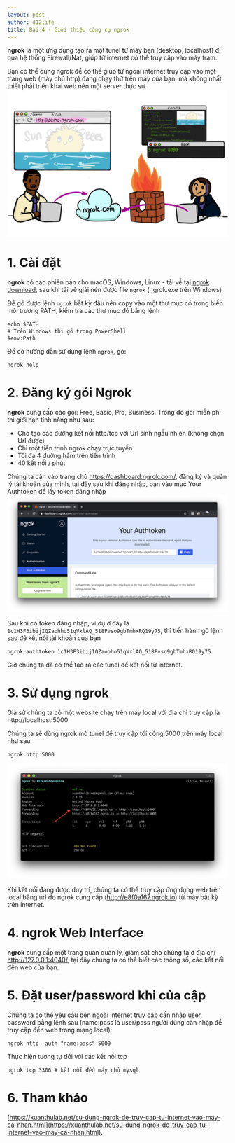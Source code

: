 ```yaml
---
layout: post
author: d12life
title: Bài 4 - Giới thiệu công cụ ngrok
---
```

**ngrok** là một ứng dụng tạo ra một tunel từ máy bạn (desktop, localhost) đi qua hệ thống Firewall/Nat, giúp từ internet có thể truy cập vào máy trạm.

Bạn có thể dùng ngrok để có thể giúp từ ngoài internet truy cập vào một trang web (máy chủ http) đang chạy thử trên máy của bạn, mà không nhất thiết phải triển khai web nên một server thực sự.
![image](/assets/images/lesson_4/ngrok01.png)

# 1. Cài đặt
**ngrok** có các phiên bản cho macOS, Windows, Linux - tải về tại [ngrok download](https://ngrok.com/download), sau khi tải về giải nén được file `ngrok` (ngrok.exe trên Windows)

Để gõ được lệnh `ngrok` bất kỳ đầu nên copy vào một thư mục có trong biến môi trường PATH, kiểm tra các thư mục đó bằng lệnh
```
echo $PATH
# Trên Windows thì gõ trong PowerShell
$env:Path
```

Để có hướng dẫn sử dụng lệnh `ngrok`, gõ:
```
ngrok help
```
# 2. Đăng ký gói Ngrok
**ngrok** cung cấp các gói: Free, Basic, Pro, Business. Trong đó gói miễn phí thì giới hạn tính năng như sau:
- Cho tạo các đường kết nối http/tcp với Url sinh ngẫu nhiên (không chọn Url được)
- Chỉ một tiến trình ngrok chạy trực tuyến
- Tối đa 4 đường hầm trên tiến trình
- 40 kết nối / phút

Chúng ta cần vào trang chủ https://dashboard.ngrok.com/, đăng ký và quản lý tài khoản của mình, tại đây sau khi đăng nhập, bạn vào mục Your Authtoken để lấy token đăng nhập
![image](/assets/images/lesson_4/ngrok03.png)

Sau khi có token đăng nhập, ví dụ ở đây là `1c1H3F3ibijIQZaohho51qVxlAQ_518Pvso9gbTmhxRQ19y75`, thì tiến hành gõ lệnh sau để kết nối tài khoản của bạn
```
ngrok authtoken 1c1H3F3ibijIQZaohho51qVxlAQ_518Pvso9gbTmhxRQ19y75
```
Giờ chúng ta đã có thể tạo ra các tunel để kết nối từ internet.

# 3. Sử dụng ngrok
Giả sử chúng ta có một website chạy trên máy local với địa chỉ truy cập là http://localhost:5000

Chúng ta sẽ dùng ngrok mở tunel để truy cập tới cổng 5000 trên máy local như sau
```
ngrok http 5000
```
![image](/assets/images/lesson_4/ngrok06.png)

Khi kết nối đang được duy trì, chúng ta có thể truy cập ứng dụng web trên local bằng url do ngrok cung cấp (http://e8f0a167.ngrok.io) từ máy bất kỳ trên internet.

# 4. **ngrok** Web Interface
**ngrok** cung cấp một trang quản quản lý, giám sát cho chúng ta ở địa chỉ http://127.0.0.1:4040/, tại đây chúng ta có thể biết các thông số, các kết nối đến web của bạn.

# 5. Đặt user/password khi của cập
Chúng ta có thể yêu cầu bên ngoài internet truy cập cần nhập user, password bằng lệnh sau (name:pass là user/pass người dùng cần nhập để truy cập đến web trong mạng local):
```
ngrok http -auth "name:pass" 5000
```

Thực hiện tương tự đối với các kết nối tcp
```
ngrok tcp 3306 # kết nối đến máy chủ mysql
```

# 6. Tham khảo
[https://xuanthulab.net/su-dung-ngrok-de-truy-cap-tu-internet-vao-may-ca-nhan.html](https://xuanthulab.net/su-dung-ngrok-de-truy-cap-tu-internet-vao-may-ca-nhan.html).